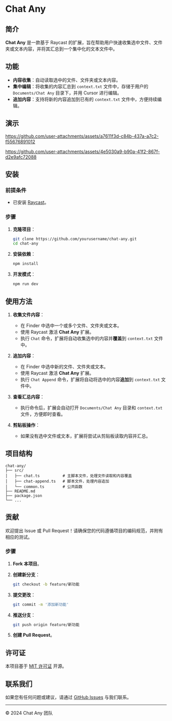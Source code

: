 # Chat Any

## 简介

**Chat Any** 是一款基于 Raycast 的扩展，旨在帮助用户快速收集选中文件、文件夹或文本内容，并将其汇总到一个集中化的文本文件中。

## 功能

- **内容收集**：自动读取选中的文件、文件夹或文本内容。
- **集中编辑**：将收集的内容汇总到 `context.txt` 文件中，存储于用户的 `Documents/Chat Any` 目录下，并用 Cursor 进行编辑。
- **追加内容**：支持将新的内容追加到已有的 `context.txt` 文件中，方便持续编辑。

## 演示


https://github.com/user-attachments/assets/a7611f3d-c84b-437a-a7c2-f55676891012


https://github.com/user-attachments/assets/4e5030a9-b90a-41f2-867f-d2e9afc72088

## 安装

### 前提条件

- 已安装 [Raycast](https://www.raycast.com/)。

### 步骤

1. **克隆项目**：

   ```bash
   git clone https://github.com/yourusername/chat-any.git
   cd chat-any
   ```

2. **安装依赖**：

   ```bash
   npm install
   ```

3. **开发模式**：

   ```bash
   npm run dev
   ```

## 使用方法

1. **收集文件内容**：

   - 在 Finder 中选中一个或多个文件、文件夹或文本。
   - 使用 Raycast 激活 **Chat Any** 扩展。
   - 执行 `Chat` 命令，扩展将自动收集选中的内容并**覆盖**到 `context.txt` 文件中。

2. **追加内容**：

   - 在 Finder 中选中新的文件、文件夹或文本。
   - 使用 Raycast 激活 **Chat Any** 扩展。
   - 执行 `Chat Append` 命令，扩展将自动将选中的内容**追加**到 `context.txt` 文件中。

3. **查看汇总内容**：

   - 执行命令后，扩展会自动打开 `Documents/Chat Any` 目录和 `context.txt` 文件，方便即时查看。

4. **剪贴板操作**：

   - 如果没有选中文件或文本，扩展将尝试从剪贴板读取内容并汇总。

## 项目结构

```
chat-any/
├── src/
│   ├── chat.ts          # 主脚本文件，处理文件读取和内容覆盖
│   ├── chat-append.ts   # 脚本文件，处理内容追加
│   └── common.ts        # 公共函数
├── README.md
├── package.json
└── ...
```

## 贡献

欢迎提出 Issue 或 Pull Request！请确保您的代码遵循项目的编码规范，并附有相应的测试。

### 步骤

1. **Fork 本项目**。
2. **创建新分支**：

   ```bash
   git checkout -b feature/新功能
   ```

3. **提交更改**：

   ```bash
   git commit -m '添加新功能'
   ```

4. **推送分支**：

   ```bash
   git push origin feature/新功能
   ```

5. **创建 Pull Request**。

## 许可证

本项目基于 [MIT 许可证](LICENSE) 开源。

## 联系我们

如果您有任何问题或建议，请通过 [GitHub Issues](https://github.com/yourusername/chat-any/issues) 与我们联系。

---

© 2024 Chat Any 团队
